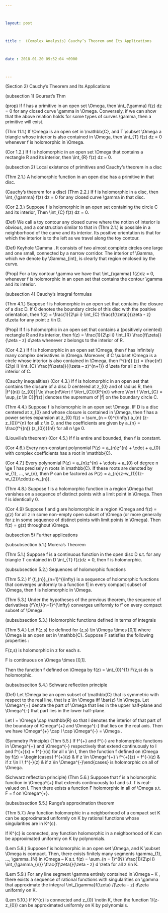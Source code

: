 ```yaml
---



layout: post



title :  (Complex Analysis) Cauchy’s Theorem and Its Applications



date : 2018-01-20 09:52:04 +0900



---
```


(Section 2) Cauchy’s Theorem and Its Applications

(subsection 1) Goursat’s Thm

(prop) If f has a primitive in an open set \Omega, then \int_{\gamma} f(z) dz = 0 for any closed curve \gamma in \Omega. Conversely, if we can show that the above relation holds for some types of curves \gamma, then a primitive will exist.

(Thm 11.1.) If \Omega is an open set in \mathbb{C}, and T \subset \Omega a triangle whose interior is also contained in \Omega, then \int_{T} f(z) dz = 0 whenever f is holomorphic in \Omega.

(Cor 1.2.) If f is holomorphic in an open set \Omega that contains a rectangle R and its interior, then \int_{R} f(z) dz = 0.

(subsection 2) Local existence of primitives and Cauchy’s theorem in a disc

(Thm 2.1.) A holomorphic function in an open disc has a primitive in that disc.

(Cauchy’s theorem for a disc) (Thm 2.2.) If f is holomorphic in a disc, then \int_{\gamma} f(z) dz = 0 for any closed curve \gamma in that disc.

(Cor 2.3.) Suppose f is holomorphic in an open set containing the circle C and its interior, Then \int_{C} f(z) dz = 0.

(Def) We call a toy contour any closed curve where the notion of interior is obvious, and a construction similar to that in (Thm 2.1.) is possible in a neighborhood of the curve and its interior. Its positive orientation is that for which the interior is to the left as we travel along the toy contour.

(Def) Keyhole \Gamma . It consists of two almost complete circles one large and one small, connected by a narrow corridor. The interior of \Gamma, which we denote by \Gamma_{int}, is clearly that region enclosed by the curve.

(Prop) For a toy contour \gamma we have that \int_{\gamma} f(z)dz = 0, whenever f is holomorphic in an open set that contains the contour \gamma and its interior.

(subsection 4) Cauchy’s integral formulas

(Thm 4.1.) Suppose f is holomorphic in an open set that contains the closure of a disc D. If C denotes the boundary circle of this disc with the positive orientation, then f(z) = \frac{1}{2\pi i} \int_{C} \frac{f(\zeta)}{\zeta - z} d\zeta for any point z \in D.

(Prop) If f is holomorphic in an open set that contains a (positively oriented) rectangle R and its interior, then f(z) = \frac{1}{2\pi i} \int_{R} \frac{f(\zeta)}{\zeta - z} d\zeta whenever z belongs to the interior of R.

(Cor 4.2.) If f is holomorphic in an open set \Omega, then f has infinitely many complex derivatives in \Omega. Moreover, if C \subset \Omega is a circle whose interior is also contained in \Omega, then f^{(n)} (z) = \frac{n!}{2\pi i} \int_{C} \frac{f(\zeta)}{(\zeta – z)^{n+1}} d \zeta for all z in the interior of C.

(Cauchy inequalities) (Cor 4.3.) If f is holomorphic in an open set that contains the closure of a disc D centered at z_{0} and of radius R, then |f^{(n)} (z_{0})| \le \frac{n!\Vert f \Vert_{C}}{R^{n}} where \Vert f \Vert_{C} = \sup_{z \in C}|f(z)| denotes the supremum of |f| on the boundary circle C.

(Thm 4.4.) Suppose f is holomorphic in an open set \Omega. IF D is a disc centered at z_{0} and whose closure is contained in \Omega, then f has a power series expansion at z_{0} f(z) = \sum_{n = 0}^{\infty} a_{n} (z-z_{0})^{n} for all z \in D, and the coefficients are given by a_{n} = \frac{f^{(n)} (z_{0})}{n!} for all n \ge 0.

(Liouville’s theorem) (Cor 4.5.) If f is entire and bounded, then f is constant.

(Cor 4.6.) Every non-constant polynomial P(z) = a_{n}z^{n} + \cdot + a_{0} with complex coefficients has a root in \mathbb{C}.

(Cor 4.7.) Every polynomial P(z) = a_{n}z^{n} + \cdots + a_{0} of degree n \ge 1 has precisely n roots in \mathbb{C}. If these roots are denoted by w_{1}, …, w_{n}, then P can be factored as P(z) = a_{n}(z-w_{1})(z-w_{2})\cdot(z-w_{n}).

(Thm 4.8.) Suppose f is a holomorphic function in a region \Omega that vanishes on a sequence of distinct points with a limit point in \Omega. Then f is identically 0.

(Cor 4.9) Suppose f and g are holomorphic in a region \Omega and f(z) = g(z) for all z in some non-empty open subset of \Omega (or more generally for z in some sequence of distinct points with limit points in \Omega). Then f(z) = g(z) throughout \Omega.

(subsection 5) Further applications

(subsubsection 5.1.) Morera’s Theorem

(Thm 5.1.) Suppose f is a continuous function in the open disc D s.t. for any triangle T contained in D \int_{T} f(z)dz = 0, then f is holomorphic.

(subsubsection 5.2.) Sequences of holomorphic functions

(Thm 5.2.) If {f_{n}}_{n=1}^{\infty} is a sequence of holomorphic functions that converges uniformly to a function f| in every compact subset of \Omega, then f is holomorphic in \Omega.

(Thm 5.3.) Under the hypotheses of the previous theorem, the sequence of derivatives {f’_{n}}_{n=1}^{\infty} converges uniformly to f’ on every compact subset of \Omega.

(subsubsection 5.3.) Holomorphic functions defined in terms of integrals

(Thm 5.4.) Let F(z,s) be defined for (z,s) \in \Omega \times [0,1] where \Omega is an open set in \mathbb{C}. Suppose F satisfies the following properties :

F(z,s) is holomorphic in z for each s.

F is continuous on \Omega \times [0,1].

Then the function f defined on \Omega by f(z) = \int_{0}^{1} F(z,s) ds is holomorphic.

(subsubseciton 5.4.) Schwarz reflection principle

(Def) Let \Omega be an open subset of \mathbb{C} that is symmetric with respect to the real line, that is z \in \Omega iff \bar{z} \in \Omega. Let \Omega^{+} denote the part of \Omega that lies in the upper half-plane and \Omega^{-} that part lies in the lower half-plane.

Let I = \Omega \cap \mathbb{R} so that I denotes the interior of that part of the boundary of \Omega^{+} and \Omega^{-} that lies on the real axis. Then we have \Omega^{+} \cap I \cap \Omega^{-} = \Omega .

(Symmetry Principle) (Thm 5.5.) If f^{+} and f^{-} are holomorphic functions in \Omega^{+} and \Omega^{-} respectively that extend continuously to I and f^{+}(x) = f^{-}(x) for all x \in I, then the function f defined on \Omega by f(z) = \begin{cases} f^{+}(z) & if z \in \Omega^{+} \\ f^{+}(z) = f^{-}(z) & if z \in I \\ f^{-}(z) & if z \in \Omega^{-}\end{cases} is holomorphic on all of \Omega.

(Schwarz reflection principle) (Thm 5.6.) Suppose that f is a holomorphic function in \Omega^{+} that extends continuously to I and s.t. f is real-valued on I. Then there exists a function F holomorphic in all of \Omega s.t. F = f on \Omega^{+}.

(subsubsection 5.5.) Runge’s approximation theorem

(Thm 5.7.) Any function holomorphic in a neighborhood of a compact set K can be approximated uniformly on K by rational functions whose singularities are in K^{c}.

If K^{c} is connected, any function holomorphic in a neighborhood of K can be approximated uniformly on K by polynomials.

(Lem 5.8.) Suppose f is holomorphic in an open set \Omega, and K \subset \Omega is compact. Then, there exists finitely many segments \gamma_{1}, …, \gamma_{N} in \Omega – K s.t. f(z) = \sum_{n = 1}^{N} \frac{1}{2\pi i} \int_{\gamma_{n}} \frac{f(\zeta)}{\zeta - z} d \zeta for all z \in K.

(Lem 5.9.) For any line segment \gamma entirely contained in \Omega – K , there exists a sequence of rational functions with singularities on \gamma that approximate the integral \int_{\gamma}f(\zeta) /(\zeta – z) d\zeta uniformly on K.

(Lem 5.10.) If K^{c} is connected and z_{0} \notin K, then the function 1/(z-z_{0}) can be approximated uniformly on K by polynomials.


